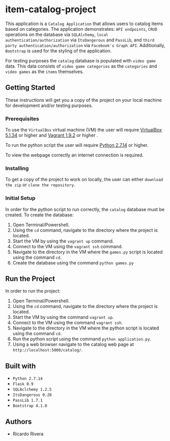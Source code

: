 # item-catalog-project
This application is a `Catalog Application` that allows users to catalog items based on categories. The application demonstrates: `API endpoints`, `CRUD` operations on the database via `SQLAlchemy`, `local authentication/authorization` via `ItsDangerous` and `PassLib`, and `third party authentication/authorization` via `Facebook's Graph API`. Additionally, `Bootstrap` is used for the styling of the application. 

For testing purposes the `catalog` database is populated with `video game` data. This data consists of `video game categories` as the `categories` and `video games` as the `items` themselves.  

## Getting Started
These instructions will get you a copy of the project on your local machine for development and/or testing purposes.

### Prerequisites
To use the `VirtualBox` virtual machine (VM) the user will require [VirtualBox 5.1.34](https://www.virtualbox.org/wiki/Downloads)
or higher and [Vagrant 1.9.2](https://www.vagrantup.com/downloads.html) or higher . 

To run the python script the user will require [Python 2.7.14](https://www.python.org/downloads/) or higher.

To view the webpage correctly an internet connection is required. 

### Installing
To get a copy of the project to work on locally, the user can either `download the zip` or `clone the repository`.

### Initial Setup
In order for the python script to run correctly, the `catalog` database must be created. To create the database:
1) Open Terminal/Powershell.
2) Using the `cd` command, navigate to the directory where the project is located.
3) Start the VM by using the `vagrant up` command.
4) Connect to the VM using the `vagrant ssh` command.
5) Navigate to the directory in the VM where the `games.py` script is located using the command `cd`.
6) Create the database using the command `python games.py`

## Run the Project
In order to run the project:
1) Open Terminal/Powershell.
2) Using the `cd` command, navigate to the directory where the project is located.
3) Start the VM by using the command `vagrant up`.
4) Connect to the VM using the command `vagrant ssh`.
5) Navigate to the directory in the VM where the python script is located using the command `cd`.
6) Run the python script using the command `python application.py`.
7) Using a web browser navigate to the catalog web page at `http://localhost:5000/catalog/`. 

## Built with
* `Python 2.7.14`
* `Flask 0.9`
* `SQLAclchemy 1.2.5`
* `ItsDangerous 0.20`
* `PassLib 1.7.1`
* `Bootstrap 4.1.0`

## Authors
* Ricardo Rivera